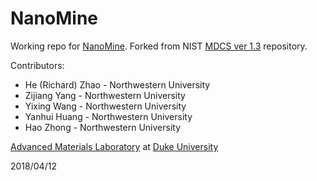 # NanoMine
Working repo for [NanoMine](https://nanomine.oit.duke.edu). Forked from NIST [MDCS ver 1.3](https://github.com/usnistgov/MDCS/tree/v1.3) repository.

Contributors:
+ He (Richard) Zhao - Northwestern University
+ Zijiang Yang - Northwestern University
+ Yixing Wang - Northwestern University
+ Yanhui Huang - Northwestern University
+ Hao Zhong - Northwestern University

[Advanced Materials Laboratory](http://brinsonlab.pratt.duke.edu/) at [Duke University](http://matsci.duke.edu/) 

2018/04/12

